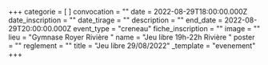 +++
categorie = [ ]
convocation = ""
date = 2022-08-29T18:00:00.000Z
date_inscription = ""
date_tirage = ""
description = ""
end_date = 2022-08-29T20:00:00.000Z
event_type = "creneau"
fiche_inscription = ""
image = ""
lieu = "Gymnase Royer Rivière "
name = "Jeu libre 19h-22h Rivière "
poster = ""
reglement = ""
title = "Jeu libre 29/08/2022"
_template = "evenement"
+++

